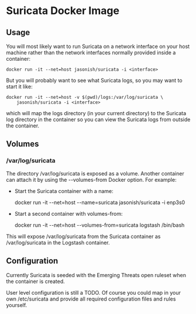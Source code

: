 # Suricata Docker Image

## Usage

You will most likely want to run Suricata on a network interface on
your host machine rather than the network interfaces normally provided
inside a container:

    docker run -it --net=host jasonish/suricata -i <interface>

But you will probably want to see what Suricata logs, so you may want
to start it like:

    docker run -it --net=host -v $(pwd)/logs:/var/log/suricata \
		jasonish/suricata -i <interface>

which will map the logs directory (in your current directory) to the
Suricata log directory in the container so you can view the Suricata
logs from outside the container.

## Volumes

### /var/log/suricata

The directory /var/log/suricata is exposed as a volume. Another
container can attach it by using the --volumes-from Docker option.
For example:

- Start the Suricata container with a name:

    docker run -it --net=host --name=suricata jasonish/suricata -i enp3s0

- Start a second container with volumes-from:

    docker run -it --net=host --volumes-from=suricata logstash /bin/bash

This will expose /var/log/suricata from the Suricata container as
/var/log/suricata in the Logstash container.

## Configuration

Currently Suricata is seeded with the Emerging Threats open ruleset
when the container is created.

User level configuration is still a TODO. Of course you could map in
your own /etc/suricata and provide all required configuration files
and rules yourself.

